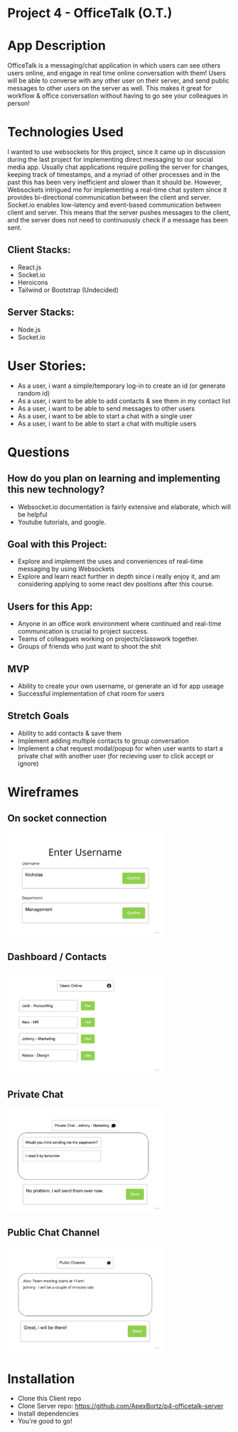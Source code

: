 # Project 4 - OfficeTalk (O.T.)

# App Description
OfficeTalk is a messaging/chat application in which users can see others users online, and engage in real time online conversation with them! Users will be able to converse with any other user on their server, and send public messages to other users on the server as well. This makes it great for workflow & office conversation without having to go see your colleagues in person!

# Technologies Used
I wanted to use websockets for this project, since it came up in discussion during the last project for implementing direct messaging to our social media app. Usually chat applications require polling the server for changes, keeping track of timestamps, and a myriad of other processes and in the past this has been very inefficient and slower than it should be. However, Websockets intrigued me for implementing a real-time chat system since it provides bi-directional communication between the client and server. Socket.io enables low-latency and event-based communication between client and server. This means that the server pushes messages to the client, and the server does not need to continuously check if a message has been sent.

## Client Stacks:
* React.js
* Socket.io
* Heroicons
* Tailwind or Bootstrap (Undecided)

## Server Stacks:
* Node.js
* Socket.io

# User Stories:
* As a user, i want a simple/temporary log-in to create an id (or generate random id)
* As a user, i want to be able to add contacts & see them in my contact list
* As a user, i want to be able to send messages to other users
* As a user, i want to be able to start a chat with a single user
* As a user, i want to be able to start a chat with multiple users

# Questions
## How do you plan on learning and implementing this new technology?
* Websocket.io documentation is fairly extensive and elaborate, which will be helpful
* Youtube tutorials, and google.

## Goal with this Project:
* Explore and implement the uses and conveniences of real-time messaging by using Websockets
* Explore and learn react further in depth since i really enjoy it, and am considering applying to some react dev positions after this course.

## Users for this App:
* Anyone in an office work environment where continued and real-time communication is crucial to project success.
* Teams of colleagues working on projects/classwork together.
* Groups of friends who just want to shoot the shit

## MVP
* Ability to create your own username, or generate an id for app useage
* Successful implementation of chat room for users

## Stretch Goals
* Ability to add contacts & save them
* Implement adding multiple contacts to group conversation
* Implement a chat request modal/popup for when user wants to start a private chat with another user (for recieving user to click accept or ignore)

# Wireframes

## On socket connection
<img src='./wireframes/p4socketconnection.jpg' width='350'/>

## Dashboard / Contacts
<img src='./wireframes/dashboard.jpg' width='350' />

## Private Chat
<img src='./wireframes/privatechat.jpg' width='350' />

## Public Chat Channel
<img src='./wireframes/publicchannel.jpg' width='350' />

# Installation
* Clone this Client repo
* Clone Server repo: https://github.com/ApexBortz/p4-officetalk-server
* Install dependencies
* You're good to go!